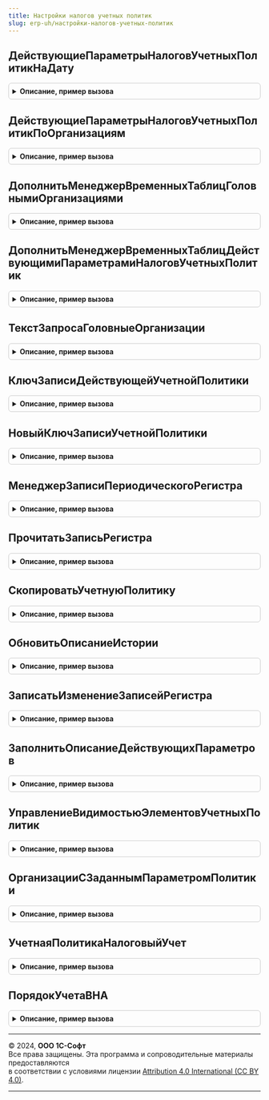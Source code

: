 ```yaml
---
title: Настройки налогов учетных политик
slug: erp-uh/настройки-налогов-учетных-политик
---
```



## ДействующиеПараметрыНалоговУчетныхПолитикНаДату
<details style="margin: 1em 0; padding: 0.5em; border: 1px solid #ccc; border-radius: 6px;">

<summary style="font-weight: bold; cursor: pointer;">Описание, пример вызова</summary>

```bsl

// Возвращает актуальные значения настроек по организации на дату.
//
// Параметры:
// 	ИмяРегистра - Строка - имя регистра сведений.
// 	Организация - СправочникСсылка.Организации - ссылка на организацию.
// 	ДатаДействия - Дата - период действия настроек.
// 	ВозвращатьПоУмолчанию - Булево - признак заполнения значений по умолчанию,
// 		если передана ложь - вернет Неопределено, когда нет ни одной записи в регистре.
// 	ВыдаватьИсключение - Булево - выдать исключение, если параметры не установлены.
// Возвращаемое значение:
// 	Структура, Неопределено - значений ресурсов регистра. Неопределено, если регистра нет или отключен по ФО.
Функция ДействующиеПараметрыНалоговУчетныхПолитикНаДату(ИмяРегистра, Организация, Знач ДатаДействия = Неопределено, ВозвращатьПоУмолчанию = Истина, ВыдаватьИсключение = Ложь) Экспорт
```

Пример вызова
```bsl
Результат = НастройкиНалоговУчетныхПолитик.ДействующиеПараметрыНалоговУчетныхПолитикНаДату(ИмяРегистра, Организация, ДатаДействия, ВозвращатьПоУмолчанию, ВыдаватьИсключение);
```
</details>

## ДействующиеПараметрыНалоговУчетныхПолитикПоОрганизациям
<details style="margin: 1em 0; padding: 0.5em; border: 1px solid #ccc; border-radius: 6px;">

<summary style="font-weight: bold; cursor: pointer;">Описание, пример вызова</summary>

```bsl
// Возвращает таблицу актуальных значения настроек по списку организаций на дату.
//
// Параметры:
// 	ИмяРегистра - Строка - имя регистра сведений.
// 	Организации - Массив - массив ссылок на организацию.
// 	ДатаДействия - Дата - период действия настроек.
// 	ВозвращатьПоУмолчанию - Булево - признак заполнения значений по умолчанию,
// 		если передана ложь - вернет пустую таблицу.
// Возвращаемое значение:
// 	ТаблицаЗначений - таблица актуальных настроек по регистру.
Функция ДействующиеПараметрыНалоговУчетныхПолитикПоОрганизациям(ИмяРегистра, Организации, ДатаДействия = Неопределено, ВозвращатьПоУмолчанию = Истина) Экспорт
```

Пример вызова
```bsl
Результат = НастройкиНалоговУчетныхПолитик.ДействующиеПараметрыНалоговУчетныхПолитикПоОрганизациям(ИмяРегистра, Организации, ДатаДействия, ВозвращатьПоУмолчанию);
```
</details>

## ДополнитьМенеджерВременныхТаблицГоловнымиОрганизациями
<details style="margin: 1em 0; padding: 0.5em; border: 1px solid #ccc; border-radius: 6px;">

<summary style="font-weight: bold; cursor: pointer;">Описание, пример вызова</summary>

```bsl

// Создает временную таблицу с головными организациями.
//
// Параметры:
// 	МенеджерВременныхТаблиц - МенеджерВременныхТаблиц - менеджер временных таблиц запроса.
// 	Организации - Массив - массив ссылок на организации.
Процедура ДополнитьМенеджерВременныхТаблицГоловнымиОрганизациями(МенеджерВременныхТаблиц, Организации = Неопределено) Экспорт
```

Пример вызова
```bsl
НастройкиНалоговУчетныхПолитик.ДополнитьМенеджерВременныхТаблицГоловнымиОрганизациями(МенеджерВременныхТаблиц, Организации);
```
</details>

## ДополнитьМенеджерВременныхТаблицДействующимиПараметрамиНалоговУчетныхПолитик
<details style="margin: 1em 0; padding: 0.5em; border: 1px solid #ccc; border-radius: 6px;">

<summary style="font-weight: bold; cursor: pointer;">Описание, пример вызова</summary>

```bsl

// Создает временную таблицу с актуальными значениями настроек по организации на дату.
//
// Параметры:
// 	ИмяРегистра - Строка - имя регистра сведений.
// 	МенеджерВременныхТаблиц - МенеджерВременныхТаблиц - менеджер временных таблиц запроса.
// 	ДатаДействия - Дата - период действия настроек.
// 	ИмяТаблицы - Строка - имя создаваемой временной таблицы.
// 	Организации - СправочникСсылка.Организации, Массив - ссылка на организацию, либо массив ссылок.
Процедура ДополнитьМенеджерВременныхТаблицДействующимиПараметрамиНалоговУчетныхПолитик(ИмяРегистра, МенеджерВременныхТаблиц, ДатаДействия, ИмяТаблицы, Организации = Неопределено) Экспорт
```

Пример вызова
```bsl
НастройкиНалоговУчетныхПолитик.ДополнитьМенеджерВременныхТаблицДействующимиПараметрамиНалоговУчетныхПолитик(ИмяРегистра, МенеджерВременныхТаблиц, ДатаДействия, ИмяТаблицы, Организации);
```
</details>

## ТекстЗапросаГоловныеОрганизации
<details style="margin: 1em 0; padding: 0.5em; border: 1px solid #ccc; border-radius: 6px;">

<summary style="font-weight: bold; cursor: pointer;">Описание, пример вызова</summary>

```bsl

// Формирует текст запроса временной таблицы ВтГоловныеОрганизации
//
// Возвращаемое значение:
// 	Строка - текст запроса.
Функция ТекстЗапросаГоловныеОрганизации() Экспорт
```

Пример вызова
```bsl
Результат = НастройкиНалоговУчетныхПолитик.ТекстЗапросаГоловныеОрганизации() 
```
</details>

## КлючЗаписиДействующейУчетнойПолитики
<details style="margin: 1em 0; padding: 0.5em; border: 1px solid #ccc; border-radius: 6px;">

<summary style="font-weight: bold; cursor: pointer;">Описание, пример вызова</summary>

```bsl

// Получает последнюю действующую запись и формирует для нее ключ записи регистра,
// однозначно ее идентифицирующую.
//
// Параметры:
// 	ИмяРегистра - Строка - наименование периодического регистра сведений.
// 	Организация - СправочникСсылка.Организации - ссылка на организацию-измерение записи.
// 	Период - Дата - период записи.
// Возвращаемое значение:
// 	Неопределено, РегистрСведенийКлючЗаписи - ключ записи.
Функция КлючЗаписиДействующейУчетнойПолитики(ИмяРегистра, Организация, Знач Период = Неопределено) Экспорт
```

Пример вызова
```bsl
Результат = НастройкиНалоговУчетныхПолитик.КлючЗаписиДействующейУчетнойПолитики(ИмяРегистра, Организация, Период);
```
</details>

## НовыйКлючЗаписиУчетнойПолитики
<details style="margin: 1em 0; padding: 0.5em; border: 1px solid #ccc; border-radius: 6px;">

<summary style="font-weight: bold; cursor: pointer;">Описание, пример вызова</summary>

```bsl

// Создает новый ключ записи регистра
//
// Параметры:
// 	ИмяРегистра - Строка - наименование периодического регистра сведений.
// 	Организация - СправочникСсылка.Организации - ссылка на организацию-измерение записи.
// 	Период - Дата - период записи.
// Возвращаемое значение:
// 	Неопределено, РегистрСведенийКлючЗаписи - ключ записи.
Функция НовыйКлючЗаписиУчетнойПолитики(ИмяРегистра, Организация, Период = Неопределено) Экспорт
```

Пример вызова
```bsl
Результат = НастройкиНалоговУчетныхПолитик.НовыйКлючЗаписиУчетнойПолитики(ИмяРегистра, Организация, Период);
```
</details>

## МенеджерЗаписиПериодическогоРегистра
<details style="margin: 1em 0; padding: 0.5em; border: 1px solid #ccc; border-radius: 6px;">

<summary style="font-weight: bold; cursor: pointer;">Описание, пример вызова</summary>

```bsl

// Формирует менеджер записи периодического регистра по переданным параметрам.
//
// Параметры:
// 	ИмяРегистра - Строка - наименование периодического регистра сведений.
// 	КлючЗаписи - РегистрСведенийКлючЗаписи - ключ записи регистра.
// 	ИмяИзмерения - Строка - имя ведущего измерения.
// 	ЗначенияЗаполнения - ДанныеФормыСтруктура, Структура - значения заполнения новой записи.
// Возвращаемое значение:
// 	РегистрСведенийКлючЗаписи - менеджер записи регистра сведений.
Функция МенеджерЗаписиПериодическогоРегистра(ИмяРегистра, КлючЗаписи, ИмяИзмерения = "Организация", ЗначенияЗаполнения=Неопределено) Экспорт
```

Пример вызова
```bsl
Результат = НастройкиНалоговУчетныхПолитик.МенеджерЗаписиПериодическогоРегистра(ИмяРегистра, КлючЗаписи, ИмяИзмерения, ЗначенияЗаполнения);
```
</details>

## ПрочитатьЗаписьРегистра
<details style="margin: 1em 0; padding: 0.5em; border: 1px solid #ccc; border-radius: 6px;">

<summary style="font-weight: bold; cursor: pointer;">Описание, пример вызова</summary>

```bsl

// Обновляет данные формы регистра сведений по ключу записи.
//
// Параметры:
// 	Форма - ФормаКлиентскогоПриложения - форма записи регистра сведений:
// 	* Запись - РегистрСведенийМенеджерЗаписи - основной реквизит формы.
// 	ИмяРегистра - Строка - наименование периодического регистра сведений.
// 	Организация - СправочникСсылка.Организации - ссылка на организацию.
// 	СоздатьНовую - Булево - создать принудительно новую запись.
// 	КлючЗаписи - РегистрСведенийКлючЗаписи - ключ записи регистра сведений.
// 	ПериодЗначений - Дата - период получения данных.
// 	ДопРеквизиты - Структура - реквизиты регистра недоступные в данных формы.
Процедура ПрочитатьЗаписьРегистра(Форма, ИмяРегистра, Организация, СоздатьНовую, КлючЗаписи = Неопределено, ПериодЗначений = Неопределено, ДопРеквизиты = Неопределено) Экспорт
```

Пример вызова
```bsl
НастройкиНалоговУчетныхПолитик.ПрочитатьЗаписьРегистра(Форма, ИмяРегистра, Организация, СоздатьНовую, КлючЗаписи, ПериодЗначений, ДопРеквизиты);
```
</details>

## СкопироватьУчетнуюПолитику
<details style="margin: 1em 0; padding: 0.5em; border: 1px solid #ccc; border-radius: 6px;">

<summary style="font-weight: bold; cursor: pointer;">Описание, пример вызова</summary>

```bsl

// Обновляет данные формы регистра сведений по значениям копирования записи регистра.
//
// Параметры:
// 	Форма - ФормаКлиентскогоПриложения:
// 		* Запись - РегистрСведенийМенеджерЗаписиИмяРегистраСведений.
// 	Отбор - Структура - ЗначениеКопирования записи регистра сведений.
// 	ИмяРегистра - Строка - наименование периодического регистра сведений.
Процедура СкопироватьУчетнуюПолитику(Форма, Отбор, ИмяРегистра) Экспорт
```

Пример вызова
```bsl
НастройкиНалоговУчетныхПолитик.СкопироватьУчетнуюПолитику(Форма, Отбор, ИмяРегистра) 
```
</details>

## ОбновитьОписаниеИстории
<details style="margin: 1em 0; padding: 0.5em; border: 1px solid #ccc; border-radius: 6px;">

<summary style="font-weight: bold; cursor: pointer;">Описание, пример вызова</summary>

```bsl

// Формирует гиперссылку с описание истории.
//
// Параметры:
// 	Форма - РасширениеУправляемойФормыДляЗаписиРегистраСведений - форма записи регистра сведений.
// 	ИмяРегистра - Строка - наименование периодического регистра сведений.
// 	Организация - СправочникСсылка.Организации - ссылка на организацию.
// 	ПериодСравнения - Дата - дата для сравнения.
Процедура ОбновитьОписаниеИстории(Форма, ИмяРегистра, Организация, ПериодСравнения) Экспорт
```

Пример вызова
```bsl
НастройкиНалоговУчетныхПолитик.ОбновитьОписаниеИстории(Форма, ИмяРегистра, Организация, ПериодСравнения) 
```
</details>

## ЗаписатьИзменениеЗаписейРегистра
<details style="margin: 1em 0; padding: 0.5em; border: 1px solid #ccc; border-radius: 6px;">

<summary style="font-weight: bold; cursor: pointer;">Описание, пример вызова</summary>

```bsl

// Вызывается при записи данных формы записи регистра сведений.
//
// Параметры:
// 	Форма - РасширениеУправляемойФормыДляЗаписиРегистраСведений - форма записи регистра сведений.
// 	Закрытие - Булево - признак закрытия формы после записи.
// 	ДопРеквизиты - Структура - реквизиты регистра недоступные в данных формы.
// Возвращаемое значение:
// 	Булево - признак успешной записи
Функция ЗаписатьИзменениеЗаписейРегистра(Форма, Закрытие = Ложь, ДопРеквизиты = Неопределено) Экспорт
```

Пример вызова
```bsl
Результат = НастройкиНалоговУчетныхПолитик.ЗаписатьИзменениеЗаписейРегистра(Форма, Закрытие, ДопРеквизиты);
```
</details>

## ЗаполнитьОписаниеДействующихПараметров
<details style="margin: 1em 0; padding: 0.5em; border: 1px solid #ccc; border-radius: 6px;">

<summary style="font-weight: bold; cursor: pointer;">Описание, пример вызова</summary>

```bsl

// Заполняет описание действующих параметров учетных политик на форме.
//
// Параметры:
// 	Форма - см. Справочник.Организации.Форма.ФормаЭлемента.
// 	Организация - СправочникСсылка.Организации - ссылка на справочник Организации.
// 	ИмяРегистра - Строка - наименование периодического регистра сведений.
// 	ДатаДействия - Дата - период получения данных.
Процедура ЗаполнитьОписаниеДействующихПараметров(Форма, Организация, ИмяРегистра = "", Знач ДатаДействия = "") Экспорт
```

Пример вызова
```bsl
НастройкиНалоговУчетныхПолитик.ЗаполнитьОписаниеДействующихПараметров(Форма, Организация, ИмяРегистра, ДатаДействия);
```
</details>

## УправлениеВидимостьюЭлементовУчетныхПолитик
<details style="margin: 1em 0; padding: 0.5em; border: 1px solid #ccc; border-radius: 6px;">

<summary style="font-weight: bold; cursor: pointer;">Описание, пример вызова</summary>

```bsl

// Управляет видимостью элементов формы, относящихся с учетным политикам и налогам.
//
// Параметры:
// 	Форма - ФормаКлиентскогоПриложения - форма с элементами учетных политик.
// 	СоответствиеЭлементовФормы - Соответствие - соответствие массива элементов формы и названия регистра учетных политик.
// 	Организация - СправочникСсылка.Организации - ссылка на справочник Организации.
// 	ДатаДействия - Дата - период получения данных.
Процедура УправлениеВидимостьюЭлементовУчетныхПолитик(Форма, СоответствиеЭлементовФормы, Организация, ДатаДействия = Неопределено) Экспорт
```

Пример вызова
```bsl
НастройкиНалоговУчетныхПолитик.УправлениеВидимостьюЭлементовУчетныхПолитик(Форма, СоответствиеЭлементовФормы, Организация, ДатаДействия);
```
</details>

## ОрганизацииСЗаданнымПараметромПолитики
<details style="margin: 1em 0; padding: 0.5em; border: 1px solid #ccc; border-radius: 6px;">

<summary style="font-weight: bold; cursor: pointer;">Описание, пример вызова</summary>

```bsl

// Возвращает массив организаций, у которых установлен указанный параметр учетной политики.
//
// Параметры:
//	ИмяРегистра  - Строка - наименование периодического регистра сведений.
//	ИмяПараметра 	  - Строка - имя параметра учетной политики, см. результат функции ПараметрыУчетнойПолитики()
//	ЗначениеПараметра - Произвольный - значение указанного параметра учетной политики
//	Организации 	  - Массив, СправочникСсылка.Организации - организации для проверки учетных политик
//	Период 			  - Дата - дата, на которую необходимо проверить учетные политики
//
// Возвращаемое значение:
//	Массив - подмножество параметра Организации, с установленным параметром учетной политики.
//
Функция ОрганизацииСЗаданнымПараметромПолитики(ИмяРегистра, ИмяПараметра, ЗначениеПараметра, Экспорт
```

Пример вызова
```bsl
Результат = НастройкиНалоговУчетныхПолитик.ОрганизацииСЗаданнымПараметромПолитики(ИмяРегистра, ИмяПараметра, ЗначениеПараметра, );
```
</details>

## УчетнаяПолитикаНалоговыйУчет
<details style="margin: 1em 0; padding: 0.5em; border: 1px solid #ccc; border-radius: 6px;">

<summary style="font-weight: bold; cursor: pointer;">Описание, пример вызова</summary>

```bsl

// Функция - агрегатор сведений о настройках налогового учета на определенную дату
//
// Параметры:
//  Период       - Дата - дата чтения настроек.
//  Организация  - СправочникСсылка.Организации - организация, для которой требуется получить настройки.
//
// Возвращаемое значение:
//  Неопределено, ТаблицаЗначений - если нет ни одной записи настроек учета неопределено,
//                                  иначе таблица.
Функция УчетнаяПолитикаНалоговыйУчет(Период, Организация) Экспорт
```

Пример вызова
```bsl
Результат = НастройкиНалоговУчетныхПолитик.УчетнаяПолитикаНалоговыйУчет(Период, Организация) 
```
</details>

## ПорядокУчетаВНА
<details style="margin: 1em 0; padding: 0.5em; border: 1px solid #ccc; border-radius: 6px;">

<summary style="font-weight: bold; cursor: pointer;">Описание, пример вызова</summary>

```bsl

//++ НЕ УТ

// Возвращает порядок учета внеоборотных активов.
//
// Параметры:
//	Организация - СправочникСсылка.Организации - организация, для которой определяется порядок.
//	Период - Дата - дата, на которую определяется порядок.
//
// Возвращаемое значение:
//	ПеречислениеСсылка.ПорядокУчетаВНА -  Порядок учета внеоборотных активов.
//
Функция ПорядокУчетаВНА(Организация, Период) Экспорт
```

Пример вызова
```bsl
Результат = НастройкиНалоговУчетныхПолитик.ПорядокУчетаВНА(Организация, Период) 
```
</details>

---

© 2024, **ООО 1С-Софт**  
Все права защищены. Эта программа и сопроводительные материалы предоставляются  
в соответствии с условиями лицензии [Attribution 4.0 International (CC BY 4.0)](https://creativecommons.org/licenses/by/4.0/legalcode).

---
